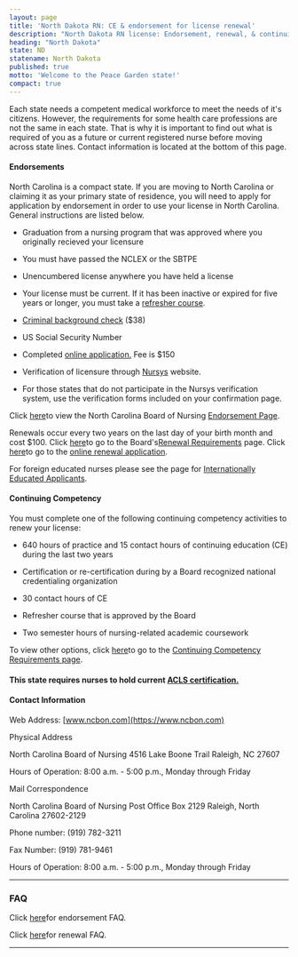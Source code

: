 ```yaml
---
layout: page
title: 'North Dakota RN: CE & endorsement for license renewal'
description: "North Dakota RN license: Endorsement, renewal, & continuing ed. Keep credentials valid & up to date.\r"
heading: "North Dakota"
state: ND
statename: North Dakota
published: true
motto: 'Welcome to the Peace Garden state!'
compact: true
---
```

      
Each state needs a competent medical workforce to meet the needs of it's
citizens. However, the requirements for some health care professions are
not the same in each state. That is why it is important to find out what
is required of you as a future or current registered nurse before moving
across state lines. Contact information is located at the bottom of this
page.

#### Endorsements

North Carolina is a compact state. If you are moving to North Carolina
or claiming it as your primary state of residence, you will need to
apply for application by endorsement in order to use your license in
North Carolina. General instructions are listed below.

-   Graduation from a nursing program that was approved where you
    originally recieved your licensure

-   You must have passed the NCLEX or the SBTPE

-   Unencumbered license anywhere you have held a license

-   Your license must be current. If it has been inactive or expired for
    five years or longer, you must take a [refresher
    course](https://www.ncbon.com/rn-refresher-course).

-   [Criminal background
    check](https://www.ncbon.com/criminal-background-check-live-scan)
    (\$38)

-   US Social Security Number

-   Completed [online
    application.](https://www.ncbon.com/rn-lpn-endorsement)
    Fee is \$150

-   Verification of licensure through
    [Nursys](https://www.ncbon.com/verify-nc-license)
    website.

  -   For those states that do not participate in the Nursys
        verification system, use the verification forms included on your
        confirmation page.

Click
[here](https://www.ncbon.com/rn-lpn-endorsement)to
view the North Carolina Board of Nursing [Endorsement
Page](https://www.ncbon.com/rn-lpn-endorsement).

Renewals occur every two years on the last day of your birth month and
cost \$100. Click
[here](https://www.ncbon.com/rnlpn-renewal)to
go to the Board's[Renewal
Requirements](https://www.ncbon.com/rnlpn-renewal)
page. Click
[here](https://www.ncbon.com/rnlpn-renewal)to
go to the [online renewal
application](https://www.ncbon.com/rnlpn-renewal).

For foreign educated nurses please see the page for [Internationally
Educated
Applicants](https://www.ncbon.com/submission-and-fee-information).

#### Continuing Competency

You must complete one of the following continuing competency activities
to renew your license:

-   640 hours of practice and 15 contact hours of continuing education
    (CE) during the last two years

-   Certification or re-certification during by a Board recognized
    national credentialing organization

-   30 contact hours of CE

-   Refresher course that is approved by the Board

-   Two semester hours of nursing-related academic coursework

To view other options, click
[here](https://www.ncbon.com/rn-lpn-continuing-compentence)to
go to the [Continuing Competency Requirements
page](https://www.ncbon.com/rn-lpn-continuing-compentence).

#### This state requires nurses to hold current [ACLS certification.](https://www.acls.net/north-carolina-acls-pals-bls)

#### Contact Information

Web Address: [www.ncbon.com](https://www.ncbon.com)

Physical Address

North Carolina Board of Nursing
4516 Lake Boone Trail
Raleigh, NC 27607

Hours of Operation: 8:00 a.m. - 5:00 p.m., Monday through Friday

Mail Correspondence

North Carolina Board of Nursing
Post Office Box 2129
Raleigh, North Carolina 27602-2129

Phone number: (919) 782-3211

Fax Number: (919) 781-9461

Hours of Operation: 8:00 a.m. - 5:00 p.m., Monday through Friday

* * * * *

### FAQ

Click
[here](https://www.ncbon.com/faq-licensure-endorsement)for
endorsement FAQ.

Click
[here](https://www.ncbon.com/faq-renewalreinstatement)for
renewal FAQ.

* * * * *
